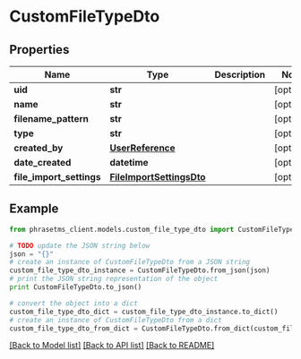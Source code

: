 # CustomFileTypeDto

## Properties

| Name                     | Type                                                  | Description | Notes      |
| ------------------------ | ----------------------------------------------------- | ----------- | ---------- |
| **uid**                  | **str**                                               |             | [optional] |
| **name**                 | **str**                                               |             | [optional] |
| **filename_pattern**     | **str**                                               |             | [optional] |
| **type**                 | **str**                                               |             | [optional] |
| **created_by**           | [**UserReference**](UserReference.md)                 |             | [optional] |
| **date_created**         | **datetime**                                          |             | [optional] |
| **file_import_settings** | [**FileImportSettingsDto**](FileImportSettingsDto.md) |             | [optional] |

## Example

```python
from phrasetms_client.models.custom_file_type_dto import CustomFileTypeDto

# TODO update the JSON string below
json = "{}"
# create an instance of CustomFileTypeDto from a JSON string
custom_file_type_dto_instance = CustomFileTypeDto.from_json(json)
# print the JSON string representation of the object
print CustomFileTypeDto.to_json()

# convert the object into a dict
custom_file_type_dto_dict = custom_file_type_dto_instance.to_dict()
# create an instance of CustomFileTypeDto from a dict
custom_file_type_dto_from_dict = CustomFileTypeDto.from_dict(custom_file_type_dto_dict)
```

[[Back to Model list]](../README.md#documentation-for-models) [[Back to API list]](../README.md#documentation-for-api-endpoints) [[Back to README]](../README.md)
